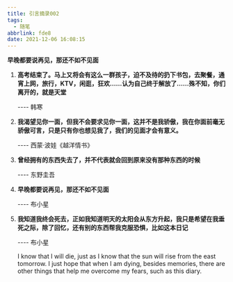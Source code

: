 ```yaml
---
title: 引言摘录002
tags:
  - 随笔
abbrlink: fde8
date: 2021-12-06 16:08:15
---
```

**早晚都要说再见，那还不如不见面**
<!--more-->
1. **高考结束了。马上又将会有这么一群孩子，迫不及待的扔下书包，去聚餐，通宵上网，旅行，KTV，闲逛，狂欢……认为自己终于解放了……殊不知，你们离开的，就是天堂**

   ---- 韩寒
   
2. **我渴望见你一面，但我不会要求见你一面，这并不是我骄傲，我在你面前毫无骄傲可言，只是只有你也想见我了，我们的见面才会有意义。**

   ---- 西蒙·波娃《越洋情书》
   
3. **曾经拥有的东西失去了，并不代表就会回到原来没有那种东西的时候**

   ---- 东野圭吾

4. **早晚都要说再见，那还不如不见面**

   ---- 布小星
   
5. **我知道我终会死去，正如我知道明天的太阳会从东方升起，我只是希望在我垂死之际，除了回忆，还有别的东西帮我克服恐惧，比如这本日记**

   ---- 布小星

   I know that I will die, just as I know that the sun will rise from the east tomorrow. I just hope that when I am dying, besides memories, there are other things that help me overcome my fears, such as this diary.

